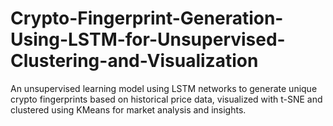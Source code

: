 # Crypto-Fingerprint-Generation-Using-LSTM-for-Unsupervised-Clustering-and-Visualization
An unsupervised learning model using LSTM networks to generate unique crypto fingerprints based on historical price data, visualized with t-SNE and clustered using KMeans for market analysis and insights.
